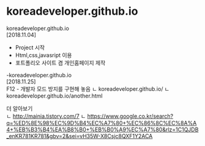 # koreadeveloper.github.io
koreadeveloper.github.io <br>
[2018.11.04]
- Project 시작 <br>
- Html,css,javasript 이용 <br>
- 포트폴리오 사이트 겸 개인홈페이지 제작 <br>

-koreadeveloper.github.io<br>
[2018.11.25]<br>
F12 - 개발자 모드 방지를 구현해 놓음
ㄴ koreadeveloper.github.io/
ㄴ koreadeveloper.github.io/another.html

더 알아보기<br>
ㄴ http://mainia.tistory.com/7
ㄴ https://www.google.co.kr/search?q=%ED%8E%98%EC%9D%B4%EC%A7%80+%EC%86%8C%EC%8A%A4+%EB%B3%B4%EA%B8%B0+%EB%B0%A9%EC%A7%80&rlz=1C1QJDB_enKR781KR781&gbv=2&sei=vH35W-X8Csjc8QXF1Y2ACA
